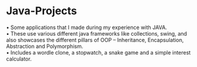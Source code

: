 # Java-Projects
•	Some applications that I made during my experience with JAVA.<br>
•	These use various different java frameworks like collections, swing, and also showcases the different pillars of OOP – Inheritance, Encapsulation, Abstraction and Polymorphism.<br>
•	Includes a wordle clone, a stopwatch, a snake game and a simple interest calculator.
